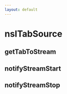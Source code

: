 ```yaml
---
layout: default
---
```


# nsITabSource #

## getTabToStream ##

## notifyStreamStart ##

## notifyStreamStop ##
